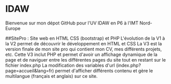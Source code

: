 # IDAW
Bienvenue sur mon dépot GitHub pour l'UV IDAW en P6 à l'IMT Nord-Europe

##SitePro : 
Site web en HTML CSS (bootstrap) et PHP 
L'évolution de la V1 à la V2 permet de découvrir le développement en HTML et CSS
La V3 est la version finale de mon site pro qui contient mon CV, mes différents projets, etc. 
Cette V3 inclut PHP et permet d'avoir un affichage dynamique de la page et de naviguer entre les différentes pages du site tout en restant sur le fichier index.php 
La modification des variables d'url (index.php?page=accueil&lang=fr) permet d'afficher différents contenu et gère le multilangue (français et anglais) sur ce site.